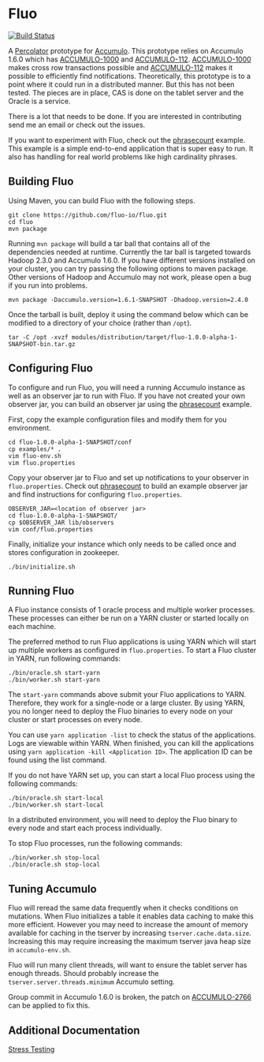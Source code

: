 
Fluo
========

[![Build Status](https://travis-ci.org/fluo-io/fluo.svg?branch=master)](https://travis-ci.org/fluo-io/fluo)

A [Percolator][2] prototype  for [Accumulo][1].  This prototype relies on 
Accumulo 1.6.0 which has [ACCUMULO-1000][3] and [ACCUMULO-112][5].
[ACCUMULO-1000][3] makes cross row transactions possible and  [ACCUMULO-112][5]
makes it possible to efficiently find notifications.  Theoretically, this
prototype is to a point where it could run in a distributed manner.  But this
has not been tested.  The pieces are in place, CAS is done on the tablet server
and the Oracle is a service.  

There is a lot that needs to be done.  If you are interested in contributing
send me an email or check out the issues.

If you want to experiment with Fluo, check out the [phrasecount][7] example.
This example is a simple end-to-end application that is super easy to run.  It
also has handling for real world problems like high cardinality phrases.

Building Fluo
-----------------

Using Maven, you can build Fluo with the following steps.

```
git clone https://github.com/fluo-io/fluo.git
cd fluo
mvn package
```

Running `mvn package` will build a tar ball that contains all of the
dependencies needed at runtime.  Currently the tar ball is targeted towards
Hadoop 2.3.0 and Accumulo 1.6.0.  If you have different versions installed on
your cluster, you can try passing the following options to maven package.
Other versions of Hadoop and Accumulo may not work, please open a bug if you
run into problems.

```
mvn package -Daccumulo.version=1.6.1-SNAPSHOT -Dhadoop.version=2.4.0
```

Once the tarball is built, deploy it using the command below which can be modified
to a directory of your choice (rather than `/opt`).

```
tar -C /opt -xvzf modules/distribution/target/fluo-1.0.0-alpha-1-SNAPSHOT-bin.tar.gz
```

Configuring Fluo
--------------------

To configure and run Fluo, you will need a running Accumulo instance as well 
as an observer jar to run with Fluo.  If you have not created your own observer
jar, you can build an observer jar using the [phrasecount][7] example.

First, copy the example configuration files and modify them for you environment.

```
cd fluo-1.0.0-alpha-1-SNAPSHOT/conf
cp examples/* .
vim fluo-env.sh
vim fluo.properties
```

Copy your observer jar to Fluo and set up notifications to your observer in
 `fluo.properties`.  Check out [phrasecount][7] to build an example observer
 jar and find instructions for configuring `fluo.properties`.

```
OBSERVER_JAR=<location of observer jar>
cd fluo-1.0.0-alpha-1-SNAPSHOT/
cp $OBSERVER_JAR lib/observers
vim conf/fluo.properties
```

Finally, initialize your instance which only needs to be called once and stores
 configuration in zookeeper.

```
./bin/initialize.sh
```

Running Fluo
----------------

A Fluo instance consists of 1 oracle process and multiple worker processes.
These processes can either be run on a YARN cluster or started locally on each
machine.

The preferred method to run Fluo applications is using YARN which will start
up multiple workers as configured in `fluo.properties`.  To start a Fluo cluster 
in YARN, run following commands:

```
./bin/oracle.sh start-yarn
./bin/worker.sh start-yarn
```

The `start-yarn` commands above submit your Fluo applications to YARN.  Therefore, 
they work for a single-node or a large cluster.  By using YARN, you no longer need 
to deploy the Fluo binaries to every node on your cluster or start processes on 
every node.

You can use `yarn application -list` to check the status of the applications. 
Logs are viewable within YARN.  When finished, you can kill the applications
using `yarn application -kill <Application ID>`.  The application ID can be
found using the list command.

If you do not have YARN set up, you can start a local Fluo process using
the following commands:

```
./bin/oracle.sh start-local
./bin/worker.sh start-local
```

In a distributed environment, you will need to deploy the Fluo binary to 
every node and start each process individually.

To stop Fluo processes, run the following commands:

```
./bin/worker.sh stop-local
./bin/oracle.sh stop-local
```

Tuning Accumulo
---------------

Fluo will reread the same data frequently when it checks conditions on
mutations.   When Fluo initializes a table it enables data caching to make
this more efficient.  However you may need to increase the amount of memory
available for caching in the tserver by increasing `tserver.cache.data.size`.
Increasing this may require increasing the maximum tserver java heap size in
`accumulo-env.sh`.  

Fluo will run many client threads, will want to ensure the tablet server
has enough threads.  Should probably increase the
`tserver.server.threads.minimum` Accumulo setting.

Group commit in Accumulo 1.6.0 is broken, the patch on [ACCUMULO-2766][8] can
be applied to fix this.  

Additional Documentation
------------------------

[Stress Testing](modules/stress/README.md)


[1]: http://accumulo.apache.org
[2]: http://research.google.com/pubs/pub36726.html
[3]: https://issues.apache.org/jira/browse/ACCUMULO-1000
[5]: https://issues.apache.org/jira/browse/ACCUMULO-112
[7]: https://github.com/fluo-io/phrasecount
[8]: https://issues.apache.org/jira/browse/ACCUMULO-2766

